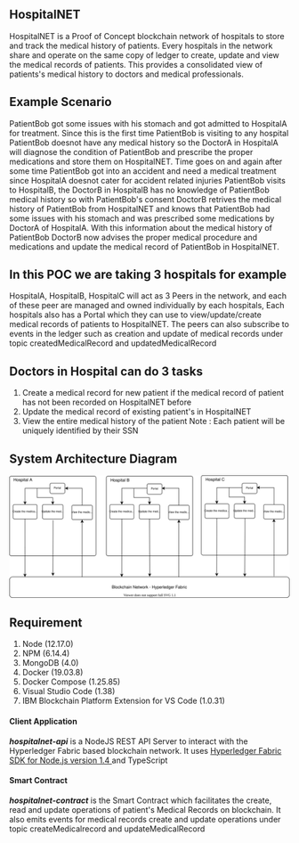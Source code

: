 ## HospitalNET
HospitalNET is a Proof of Concept blockchain network of hospitals to store and track the medical history of patients. 
Every hospitals in the network share and operate on the same copy of ledger to create, update and view the medical records of patients. This provides a consolidated view of patients's medical history to doctors and medical professionals.

## Example Scenario
PatientBob got some issues with his stomach and got admitted to HospitalA for treatment. Since this is the first time PatientBob is visiting to any hospital PatientBob doesnot have any medical history so the DoctorA in HospitalA will diagnose the condition of PatientBob and prescribe the proper medications and store them on HospitalNET. Time goes on and again after some time PatientBob got into an accident and need a medical treatment since HospitalA doesnot cater for accident related injuries PatientBob visits to HospitalB, the DoctorB in HospitalB has no knowledge of PatientBob medical history so with PatientBob's consent DoctorB retrives the medical history of PatientBob from HospitalNET and knows that PatientBob had some issues with his stomach and was prescribed some medications by DoctorA of HospitalA. With this information about the medical history of PatientBob DoctorB now advises the proper medical procedure and medications and update the medical record of PatientBob in HospitalNET.

## In this POC we are taking 3 hospitals for example
HospitalA, HospitalB, HospitalC will act as 3 Peers in the network, and each of these peer are managed and owned individually by each hospitals, Each hospitals also has a Portal which they can use to view/update/create medical records of patients to HospitalNET.
The peers can also subscribe to events in the ledger such as creation and update of medical records under topic createdMedicalRecord and updatedMedicalRecord 

## Doctors in Hospital can do 3 tasks
1) Create a medical record for new patient if the medical record of patient has not been recorded on HospitalNET before
2) Update the medical record of existing patient's in HospitalNET
3) View the entire medical history of the patient
Note : Each patient will be uniquely identified by their SSN 

## System Architecture Diagram

![Alt text](./docs/System-Component-Diagram-HospitalNET.svg)


## Requirement
1. Node (12.17.0)
2. NPM (6.14.4)
3. MongoDB (4.0)
4. Docker (19.03.8)
4. Docker Compose (1.25.85)
6. Visual Studio Code (1.38) 
7. IBM Blockchain Platform Extension for VS Code (1.0.31)

#### Client Application
***hospitalnet-api*** is a NodeJS REST API Server to interact with the Hyperledger Fabric based blockchain network. It uses [Hyperledger Fabric SDK for Node.js version 1.4 ](https://hyperledger.github.io/fabric-sdk-node/) and TypeScript


#### Smart Contract
***hospitalnet-contract*** is the Smart Contract which facilitates the create, read and update operations of patient's Medical Records on blockchain. It also emits events for medical records create and update operations under topic createMedicalrecord and updateMedicalRecord

